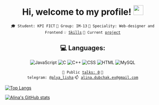 <h1 align="center">Hi, welcome to my profile!
<img src="https://github.com/blackcater/blackcater/raw/main/images/Hi.gif" height="32"/></h1>

<center>

<code>🎓 Student: KPI FICT</code>
<code>🎪 Group: IM-13</code>
<code>👷 Speciality: Web-designer and Frontend</code>
<code>💡 [Skills](SKILLS.md)</code>
<code>🧻 Current [project](https://github.com/AlinaDubchak/OOP-Labs/tree/main/Program%20for%20processing%20raster%20images)</code><br>
  
## 💻 Languages:
![JavaScript](https://img.shields.io/badge/javascript-%23323330.svg?style=for-the-badge&logo=javascript&logoColor=%23F7DF1E)
![C](https://img.shields.io/badge/c-%2300599C.svg?style=for-the-badge&logo=c&logoColor=white)
![C++](https://img.shields.io/badge/c++-%2300599C.svg?style=for-the-badge&logo=c%2B%2B&logoColor=white)
![CSS](https://img.shields.io/badge/css-%231572B6.svg?style=for-the-badge&logo=css&logoColor=white)
![HTML](https://img.shields.io/badge/HTML5-E34F26?style=for-the-badge&logo=html5&logoColor=white)
![MySQL](https://img.shields.io/badge/MySQL-00000F?style=for-the-badge&logo=mysql&logoColor=white)

<code>📢 Public [talks: 0](TALKS.md)</code>
<code>💬 telegram: [@alya_lisha](https://telegram.me/alya_lisha)</code>
<code>📫 [alina.dubchak.ev@gmail.com](mailto:alina.dubchak.ev@gmail.com)</code>

</center>

[![Top Langs](https://github-readme-stats.vercel.app/api/top-langs/?username=AlinaDubchak&langs_count=8)](https://github.com/AlinaDubchak/AlinaDubchak)

[![Alina's GitHub stats](https://github-readme-stats.vercel.app/api?username=AlinaDubchak&theme=tokyonight)](https://github.com/AlinaDubchak/AlinaDubchak)
